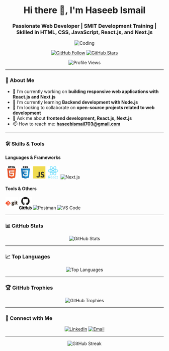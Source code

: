 <h1 align="center">Hi there 👋, I'm Haseeb Ismail</h1>
<h3 align="center">Passionate Web Developer | SMIT Development Training | Skilled in HTML, CSS, JavaScript, React.js, and Next.js</h3>

<p align="center">
  <img src="https://camo.githubusercontent.com/862f48a9043e8165541b09a5a64d969f1c155e0768a90e7a3d56f36efd8a82b3/68747470733a2f2f7777772e77656232347a6f6e652e636f6d2f77702d636f6e74656e742f75706c6f6164732f323032322f31302f34363230372d70726f6772616d6d65722d312e676966" alt="Coding" width="400" />
</p>

<p align="center">
  <a href="https://github.com/Haseebismail703"><img src="https://img.shields.io/github/followers/Haseebismail703?style=social" alt="GitHub Follow"/></a>
  <a href="https://github.com/Haseebismail703?tab=stars"><img src="https://img.shields.io/github/stars/Haseebismail703?style=social" alt="GitHub Stars"/></a>
</p>

<p align="center">
  <img src="https://komarev.com/ghpvc/?username=haseebismail703&label=Profile%20views&color=0e75b6&style=flat" alt="Profile Views" />
</p>

---

### 🚀 About Me

- 🔭 I’m currently working on **building responsive web applications with React.js and Next.js**
- 🌱 I’m currently learning **Backend development with Node.js**
- 👯 I’m looking to collaborate on **open-source projects related to web development**
- 💬 Ask me about **frontend development, React.js, Next.js**
- 📫 How to reach me: **[haseebismail703@gmail.com](mailto:haseebismail703@gmail.com)**

---

### 🛠️ Skills & Tools

#### Languages & Frameworks
<p>
  <img src="https://raw.githubusercontent.com/devicons/devicon/master/icons/html5/html5-original-wordmark.svg" alt="HTML5" width="40" height="40"/>
  <img src="https://raw.githubusercontent.com/devicons/devicon/master/icons/css3/css3-original-wordmark.svg" alt="CSS3" width="40" height="40"/>
  <img src="https://raw.githubusercontent.com/devicons/devicon/master/icons/javascript/javascript-original.svg" alt="JavaScript" width="40" height="40"/>
  <img src="https://raw.githubusercontent.com/devicons/devicon/master/icons/react/react-original-wordmark.svg" alt="React.js" width="40" height="40"/>
  <img src="https://cdn.worldvectorlogo.com/logos/nextjs-2.svg" alt="Next.js" width="40" height="40"/>
</p>

#### Tools & Others
<p>
  <img src="https://raw.githubusercontent.com/devicons/devicon/master/icons/git/git-original-wordmark.svg" alt="Git" width="40" height="40"/>
  <img src="https://raw.githubusercontent.com/devicons/devicon/master/icons/github/github-original-wordmark.svg" alt="GitHub" width="40" height="40"/>
  <img src="https://www.vectorlogo.zone/logos/getpostman/getpostman-icon.svg" alt="Postman" width="40" height="40"/>
  <img src="https://www.vectorlogo.zone/logos/visualstudio_code/visualstudio_code-icon.svg" alt="VS Code" width="40" height="40"/>
</p>

---

### 📊 GitHub Stats

<p align="center">
  <img src="https://github-readme-stats.vercel.app/api?username=haseebismail703&show_icons=true&theme=radical" alt="GitHub Stats" />
</p>

---

### 📈 Top Languages

<p align="center">
  <img src="https://github-readme-stats.vercel.app/api/top-langs/?username=haseebismail703&layout=compact&theme=radical" alt="Top Languages" />
</p>

---

### 🏆 GitHub Trophies

<p align="center">
  <img src="https://github-profile-trophy.vercel.app/?username=haseebismail703&theme=dracula" alt="GitHub Trophies" />
</p>

---

### 🤝 Connect with Me

<p align="center">
  <a href="https://linkedin.com/in/haseebismail" target="_blank"><img src="https://raw.githubusercontent.com/rahuldkjain/github-profile-readme-generator/master/src/images/icons/Social/linked-in-alt.svg" alt="LinkedIn" height="30" width="40" /></a>
  <a href="mailto:haseebismail703@gmail.com"><img src="https://www.svgrepo.com/show/299348/email.svg" alt="Email" height="30" width="40" /></a>
</p>

---

<p align="center">
  <img src="https://github-readme-streak-stats.herokuapp.com/?user=haseebismail703&theme=radical" alt="GitHub Streak" />
</p>
